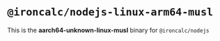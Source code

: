 # `@ironcalc/nodejs-linux-arm64-musl`

This is the **aarch64-unknown-linux-musl** binary for `@ironcalc/nodejs`
